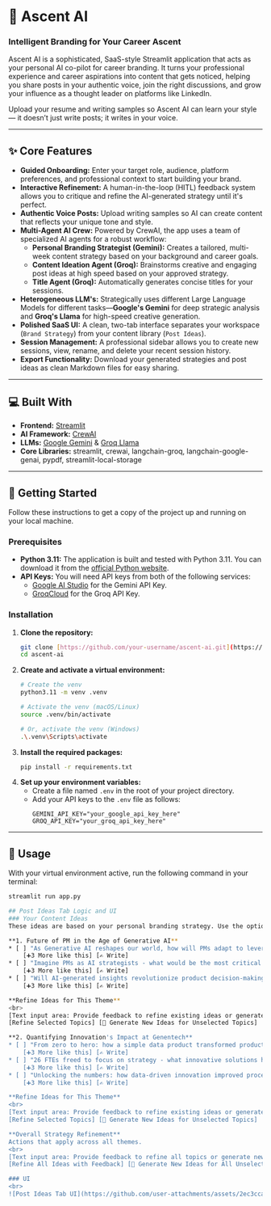 # 🚀 Ascent AI

### Intelligent Branding for Your Career Ascent

Ascent AI is a sophisticated, SaaS-style Streamlit application that acts as your personal AI co-pilot for career branding. It turns your professional experience and career aspirations into content that gets noticed, helping you share posts in your authentic voice, join the right discussions, and grow your influence as a thought leader on platforms like LinkedIn.

Upload your resume and writing samples so Ascent AI can learn your style — it doesn’t just write posts; it writes in your voice.

---
## ✨ Core Features

* **Guided Onboarding:** Enter your target role, audience, platform preferences, and professional context to start building your brand.
* **Interactive Refinement:** A human-in-the-loop (HITL) feedback system allows you to critique and refine the AI-generated strategy until it's perfect.
* **Authentic Voice Posts:** Upload writing samples so AI can create content that reflects your unique tone and style.
* **Multi-Agent AI Crew:** Powered by CrewAI, the app uses a team of specialized AI agents for a robust workflow:
    * **Personal Branding Strategist (Gemini):** Creates a tailored, multi-week content strategy based on your background and career goals.
    * **Content Ideation Agent (Groq):** Brainstorms creative and engaging post ideas at high speed based on your approved strategy.
    * **Title Agent (Groq):** Automatically generates concise titles for your sessions.
* **Heterogeneous LLM's:** Strategically uses different Large Language Models for different tasks—**Google's Gemini** for deep strategic analysis and **Groq's Llama** for high-speed creative generation.
* **Polished SaaS UI:** A clean, two-tab interface separates your workspace (`Brand Strategy`) from your content library (`Post Ideas`).
* **Session Management:** A professional sidebar allows you to create new sessions, view, rename, and delete your recent session history.
* **Export Functionality:** Download your generated strategies and post ideas as clean Markdown files for easy sharing.

---
## 💻 Built With

* **Frontend:** [Streamlit](https://streamlit.io/)
* **AI Framework:** [CrewAI](https://www.crewai.com/)
* **LLMs:** [Google Gemini](https://ai.google.dev/) & [Groq Llama](https://groq.com/)
* **Core Libraries:** streamlit, crewai, langchain-groq, langchain-google-genai, pypdf, streamlit-local-storage

---
## 🚀 Getting Started

Follow these instructions to get a copy of the project up and running on your local machine.

### Prerequisites

* **Python 3.11:** The application is built and tested with Python 3.11. You can download it from the [official Python website](https://www.python.org/).
* **API Keys:** You will need API keys from both of the following services:
    * [Google AI Studio](https://aistudio.google.com/) for the Gemini API Key.
    * [GroqCloud](https://console.groq.com/) for the Groq API Key.

### Installation

1.  **Clone the repository:**
    ```sh
    git clone [https://github.com/your-username/ascent-ai.git](https://github.com/your-username/ascent-ai.git)
    cd ascent-ai
    ```
2.  **Create and activate a virtual environment:**
    ```sh
    # Create the venv
    python3.11 -m venv .venv

    # Activate the venv (macOS/Linux)
    source .venv/bin/activate

    # Or, activate the venv (Windows)
    .\.venv\Scripts\activate
    ```
3.  **Install the required packages:**
    ```sh
    pip install -r requirements.txt
    ```
4.  **Set up your environment variables:**
    * Create a file named `.env` in the root of your project directory.
    * Add your API keys to the `.env` file as follows:
        ```env
        GEMINI_API_KEY="your_google_api_key_here"
        GROQ_API_KEY="your_groq_api_key_here"
        ```

---
## 📖 Usage

With your virtual environment active, run the following command in your terminal:

```sh
streamlit run app.py

## Post Ideas Tab Logic and UI
### Your Content Ideas
These ideas are based on your personal branding strategy. Use the options below to refine and select your favorites.

**1. Future of PM in the Age of Generative AI**
* [ ] "As Generative AI reshapes our world, how will PMs adapt to leverage its power for transformative innovation?"
    [➕3 More like this] [✍️ Write]
* [ ] "Imagine PMs as AI strategists - what would be the most critical skillsets for success?"
    [➕3 More like this] [✍️ Write]
* [ ] "Will AI-generated insights revolutionize product decision-making - share your thoughts!"
    [➕3 More like this] [✍️ Write]

**Refine Ideas for This Theme**
<br>
[Text input area: Provide feedback to refine existing ideas or generate new ones for the selected topics. Feedback will modify the current ideas; generating new ideas will replace all unselected ones with a fresh batch.]
[Refine Selected Topics] [🔄 Generate New Ideas for Unselected Topics]

**2. Quantifying Innovation's Impact at Genentech**
* [ ] "From zero to hero: how a simple data product transformed productivity at Genentech."
    [➕3 More like this] [✍️ Write]
* [ ] "26 FTEs freed to focus on strategy - what innovative solutions have you unlocked?"
    [➕3 More like this] [✍️ Write]
* [ ] "Unlocking the numbers: how data-driven innovation improved process efficiency."
    [➕3 More like this] [✍️ Write]

**Refine Ideas for This Theme**
<br>
[Text input area: Provide feedback to refine existing ideas or generate new ones for the selected topics. Feedback will modify the current ideas; generating new ideas will replace all unselected ones with a fresh batch.]
[Refine Selected Topics] [🔄 Generate New Ideas for Unselected Topics]

**Overall Strategy Refinement**
Actions that apply across all themes.
<br>
[Text input area: Provide feedback to refine all topics or generate new ones only for the unselected topics. Feedback will modify the selected ideas; generating new ideas will replace all unselected ones with a fresh batch.]
[Refine All Ideas with Feedback] [🔄 Generate New Ideas for All Unselected Topics]

### UI
<br>
![Post Ideas Tab UI](https://github.com/user-attachments/assets/2ec3cca2-261a-430f-8855-6b457dcdb4bf)

